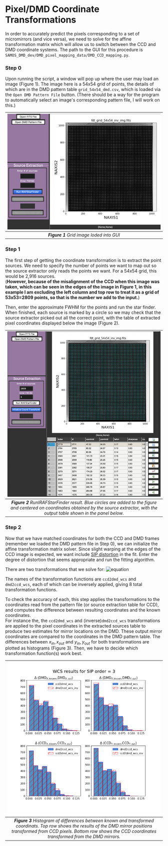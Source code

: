 # Pixel/DMD Coordinate Transformations

In order to accurately predict the pixels corresponding to a set of micromirrors (and vice versa), we need to solve for the affine transformation matrix which will allow us to switch between the CCD and DMD coordinate systems.
The path to the GUI for this procedure is `SAMOS_DMD_dev/DMD_pixel_mapping_data/DMD_CCD_mapping.py`.  


### Step 0
Upon running the script, a window will pop up where the user may load an image (Figure 1).
The image here is a 54x54 grid of points, the details of which are in the DMD pattern table `grid_54x54_dmd.csv`, which is loaded via the `Open DMD Pattern File` button. (There should be a way for the program to automatically select an image's corresponding pattern file, I will work on this.)

| ![ScreenShot](DMD_gui_loaded_grid.png)|
|:--:|
| ***Figure 1*** *Grid image loded into GUI*| 

### Step 1
The first step of getting the coordinate transformation is to extract the point sources.  We need to specify the number of points we want to map out so the source extractor only reads the points we want. For a 54x54 grid, this would be 2,916 sources.  
(**However, because of the misalignment of the CCD when this image was taken, which can be seen in the edges of the image in Figure 1, in this example I am excluding the left column and top row to treat it as a grid of 53x53=2809 points, so that is the number we add to the input.**)

Then, enter the approximate FWHM for the points and run the star finder. 
When finished, each source is marked by a circle so we may check that the source extractor picked out all the correct point, with the table of extracted pixel coordinates displayed below the image (Figure 2).


| ![ScreenShot](dmd_grid_sextract.png)|
|:--:|
| ***Figure 2*** *RunIRAFStarFinder result.  Blue circles are added to the figure and centered on coordinates obtained by the source extractor, with the output table shown in the panel below.*| 

### Step 2
Now that we have matched coordinates for both the CCD and DMD frames (remember we loaded the DMD pattern file in Step 0), we can initialize the affine transformation matrix solver.  Since slight warping at the edges of the CCD image is expected, we want include [SIP distortion](https://irsa.ipac.caltech.edu/data/SPITZER/docs/files/spitzer/shupeADASS.pdf) in the fit.  Enter the degree of distortion that seems appropriate and run the fitting algorithm.
 
There are two transformations that we solve for: ![equation](https://latex.codecogs.com/gif.image?%5Cdpi%7B110%7D%5Cbg%7Bwhite%7D%7B%5Ccolor%7BBlack%7D%20%20%5Ctextbf%7BDMD%7D_%7Bxy%7D%5Crightarrow%20%5Ctextbf%7BCCD%7D_%7Bxy%7D%20%5C%20%5Cmathrm%7Band%7D%20%5C%20%5Ctextbf%7BCCD%7D_%7Bxy%7D%5Crightarrow%20%5Ctextbf%7BDMD%7D_%7Bxy%7D%20%7D)

The names of the transformation functions are `ccd2dmd_wcs` and `dmd2ccd_wcs`, each of which can be inversely applied, giving 8 total transformation functions.

To check the accuracy of each, this step applies the transformations to the coordinates read from the pattern file (or source extraction table for CCD), and computes the difference between resulting coordinates and the known coordinates.  
For instance the, the `ccd2dmd_wcs` and (inverse)`dmd2ccd_wcs` transformations are applied to the pixel coordinates in the extracted sources table to produce two estimates for mirror locations on the DMD.  These output mirror coordinates are compared to the coordinates in the DMD pattern table.  The differences between $x_{in},x_{out}$ and $y_{in},y_{out}$ for both transformations are plotted as histograms (Figure 3).  Then, we have to decide which transformation function(s) work best.


| ![ScreenShot](grid_54x54_coord_transf_output_sip3.png)|
|:--:|
| ***Figure 3*** *Histogram of differences between known and transformed coordinats.  Top row shows the results of the DMD mirror positions transformed from CCD pixels.  Bottom row shows the CCD coordinates transformed from the DMD mirrors.*| 